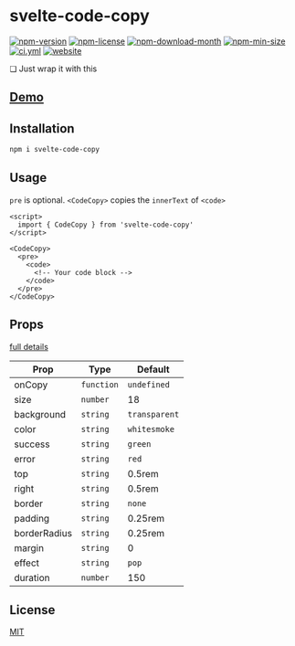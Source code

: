 <!----- BEGIN GHOST DOCS HEADER ----->

# svelte-code-copy

<!----- BEGIN GHOST DOCS BADGES ----->

<a href="https://npmjs.com/package/svelte-code-copy"><img src="https://img.shields.io/npm/v/svelte-code-copy" alt="npm-version" /></a> <a href="https://npmjs.com/package/svelte-code-copy"><img src="https://img.shields.io/npm/l/svelte-code-copy" alt="npm-license" /></a> <a href="https://npmjs.com/package/svelte-code-copy"><img src="https://img.shields.io/npm/dm/svelte-code-copy" alt="npm-download-month" /></a> <a href="https://npmjs.com/package/svelte-code-copy"><img src="https://img.shields.io/bundlephobia/min/svelte-code-copy" alt="npm-min-size" /></a> <a href="https://github.com/jill64/svelte-code-copy/actions/workflows/ci.yml"><img src="https://github.com/jill64/svelte-code-copy/actions/workflows/ci.yml/badge.svg" alt="ci.yml" /></a> <a href="https://svelte-code-copy.jill64.dev"><img src="https://img.shields.io/website?up_message=working&down_message=down&url=https%3A%2F%2Fsvelte-code-copy.jill64.dev" alt="website" /></a>

<!----- END GHOST DOCS BADGES ----->

❏ Just wrap it with this

## [Demo](https://svelte-code-copy.jill64.dev)

<!----- END GHOST DOCS HEADER ----->

## Installation

```bash
npm i svelte-code-copy
```

## Usage

`pre` is optional.
`<CodeCopy>` copies the `innerText` of `<code>`

```svelte
<script>
  import { CodeCopy } from 'svelte-code-copy'
</script>

<CodeCopy>
  <pre>
    <code>
      <!-- Your code block -->
    </code>
  </pre>
</CodeCopy>
```

## Props

[full details](./src/lib//CodeCopy.svelte)

| Prop         | Type       | Default       |
| ------------ | ---------- | ------------- |
| onCopy       | `function` | `undefined`   |
| size         | `number`   | 18            |
| background   | `string`   | `transparent` |
| color        | `string`   | `whitesmoke`  |
| success      | `string`   | `green`       |
| error        | `string`   | `red`         |
| top          | `string`   | 0.5rem        |
| right        | `string`   | 0.5rem        |
| border       | `string`   | `none`        |
| padding      | `string`   | 0.25rem       |
| borderRadius | `string`   | 0.25rem       |
| margin       | `string`   | 0             |
| effect       | `string`   | `pop`         |
| duration     | `number`   | 150           |

<!----- BEGIN GHOST DOCS FOOTER ----->

## License

[MIT](LICENSE)

<!----- END GHOST DOCS FOOTER ----->
